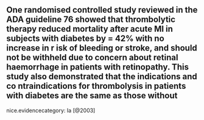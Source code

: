 One randomised controlled study reviewed in the ADA guideline 76 showed that thrombolytic therapy reduced mortality after acute MI in subjects with diabetes by = 42% with no increase in r isk of bleeding or stroke, and should not be withheld due to concern about retinal haemorrhage in patients with retinopathy. This study also demonstrated that the indications and co ntraindications for thrombolysis in patients with diabetes are the same as those without
---
 nice.evidencecategory: Ia
[@2003]
